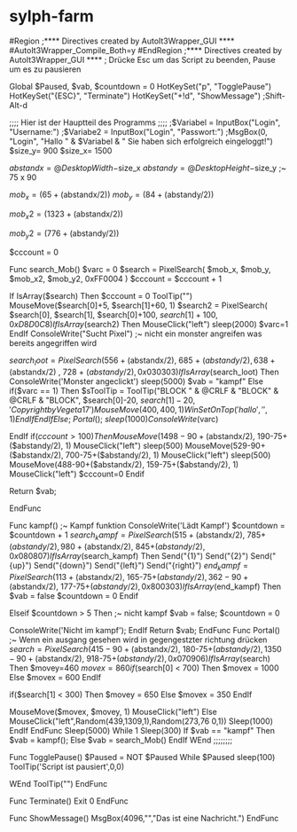 sylph-farm
==========





#Region ;**** Directives created by AutoIt3Wrapper_GUI ****
#AutoIt3Wrapper_Compile_Both=y
#EndRegion ;**** Directives created by AutoIt3Wrapper_GUI ****
; Drücke Esc um das Script zu beenden, Pause um es zu pausieren

Global $Paused, $vab, $countdown = 0
HotKeySet("p", "TogglePause")
HotKeySet("{ESC}", "Terminate")
HotKeySet("+!d", "ShowMessage") ;Shift-Alt-d

;;;; Hier ist der Hauptteil des Programms ;;;;
;$Variabel = InputBox("Login", "Username:")
;$Variabe2 = InputBox("Login", "Passwort:")
;MsgBox(0, "Login", "Hallo " & $Variabel & " Sie haben sich erfolgreich eingeloggt!")
$size_y= 900
$size_x= 1500

$abstandx = @DesktopWidth-$size_x
$abstandy = @DesktopHeight-$size_y
;~ 75 x 90

$mob_x = (65 + ($abstandx/2))
$mob_y = (84 + ($abstandy/2))

$mob_x2 = (1323 + ($abstandx/2))

$mob_y2 = (776 + ($abstandy/2))

$cccount = 0

Func search_Mob()
$varc = 0
$search = PixelSearch( $mob_x, $mob_y, $mob_x2, $mob_y2, 0xFF0004 )
$cccount = $cccount + 1

If IsArray($search) Then
$cccount = 0
ToolTip("")
MouseMove($search[0]+5, $search[1]+60, 1)
$search2 = PixelSearch( $search[0], $search[1], $search[0]+100, $search[1]+100, 0xD8D0C8 )
If IsArray($search2) Then
MouseClick("left")
sleep(2000)
$varc=1
EndIf
ConsoleWrite("Sucht Pixel")
;~ nicht ein monster angreifen was bereits angegriffen wird

$search_loot = PixelSearch( 556 + ($abstandx/2), 685 + ($abstandy/2), 638 + ($abstandx/2) , 728 + ($abstandy/2), 0x030303 )
If IsArray($search_loot) Then
ConsoleWrite('Monster angeclickt')
sleep(5000)
$vab = "kampf"
Else
if($varc == 1) Then
$sToolTip = ToolTip("BLOCK " & @CRLF & "BLOCK" & @CRLF & "BLOCK", $search[0]-20, $search[1]-20, 'Copyright by Vegeta17')
MouseMove(400, 400, 1)
WinSetOnTop('hallo','',1)
EndIf
EndIf
Else
;~ Portal()
;~ sleep(1000)
ConsoleWrite($varc)

EndIf
if($cccount > 100) Then
MouseMove(1498-90+($abstandx/2), 190-75+($abstandy/2), 1)
MouseClick("left")
sleep(500)
MouseMove(529-90+($abstandx/2), 700-75+($abstandy/2), 1)
MouseClick("left")
sleep(500)
MouseMove(488-90+($abstandx/2), 159-75+($abstandy/2), 1)
MouseClick("left")
$cccount=0
Endif

Return $vab;

EndFunc


Func kampf()
;~ Kampf funktion
ConsoleWrite('Lädt Kampf')
$countdown = $countdown + 1
$search_kampf = PixelSearch( 515+($abstandx/2), 785+($abstandy/2), 980+($abstandx/2), 845+($abstandy/2), 0x080807 )
If IsArray($search_kampf) Then
Send("{1}")
Send("{2}")
Send("{up}")
Send("{down}")
Send("{left}")
Send("{right}")
$end_kampf = PixelSearch( 113+($abstandx/2), 165-75+($abstandy/2), 362-90+($abstandx/2), 177-75+($abstandy/2), 0x800303 )
If IsArray($end_kampf) Then
$vab = false
$countdown = 0
Endif


Elseif $countdown > 5 Then
;~ nicht kampf
$vab = false;
$countdown = 0

ConsoleWrite('Nicht im kampf');
EndIf
Return $vab;
EndFunc
Func Portal()
;~ Wenn ein ausgang gesehen wird in gegengestzter richtung drücken
$search = PixelSearch( 415-90+($abstandx/2), 180-75+($abstandy/2), 1350-90+($abstandx/2), 918-75+($abstandy/2), 0x070906 )
If IsArray($search) Then
$movey=460
$movex=860
if($search[0] < 700) Then
$movex = 1000
Else
$movex = 600
EndIf

if($search[1] < 300) Then
$movey = 650
Else
$movex = 350
EndIf


MouseMove($movex, $movey, 1)
MouseClick("left")
Else
MouseClick("left",Random(439,1309,1),Random(273,76 0,1))
Sleep(1000)
EndIf
EndFunc
Sleep(5000)
While 1
Sleep(300)
If $vab == "kampf" Then
$vab = kampf();
Else
$vab = search_Mob()
EndIf
WEnd
;;;;;;;;

Func TogglePause()
$Paused = NOT $Paused
While $Paused
sleep(100)
ToolTip('Script ist pausiert',0,0)

WEnd
ToolTip("")
EndFunc

Func Terminate()
Exit 0
EndFunc

Func ShowMessage()
MsgBox(4096,"","Das ist eine Nachricht.")
EndFunc
